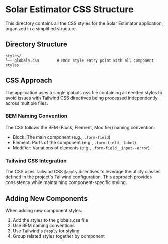 # Solar Estimator CSS Structure

This directory contains all the CSS styles for the Solar Estimator application, organized in a simplified structure.

## Directory Structure

```
styles/
└── globals.css        # Main style entry point with all component styles
```

## CSS Approach

The application uses a single globals.css file containing all needed styles to avoid issues with Tailwind CSS directives being processed independently across multiple files.

### BEM Naming Convention

The CSS follows the BEM (Block, Element, Modifier) naming convention:

- Block: The main component (e.g., `.form-field`)
- Element: Parts of the component (e.g., `.form-field__label`)
- Modifier: Variations of elements (e.g., `.form-field__input--error`)

### Tailwind CSS Integration

The CSS uses Tailwind CSS `@apply` directives to leverage the utility classes defined in the project's Tailwind configuration. This approach provides consistency while maintaining component-specific styling.

## Adding New Components

When adding new component styles:

1. Add the styles to the globals.css file
2. Use BEM naming conventions
3. Use Tailwind's `@apply` for styling
4. Group related styles together by component 